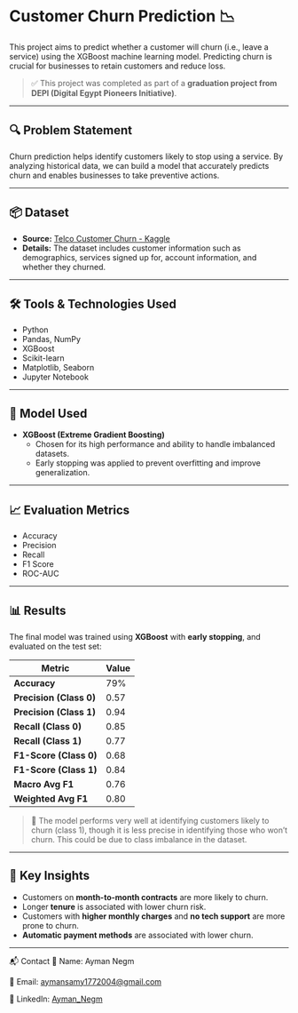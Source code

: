 # Customer Churn Prediction 📉

This project aims to predict whether a customer will churn (i.e., leave a service) using the XGBoost machine learning model. Predicting churn is crucial for businesses to retain customers and reduce loss.

> ✅ This project was completed as part of a **graduation project from DEPI (Digital Egypt Pioneers Initiative)**.

---

## 🔍 Problem Statement

Churn prediction helps identify customers likely to stop using a service. By analyzing historical data, we can build a model that accurately predicts churn and enables businesses to take preventive actions.

---

## 📦 Dataset

- **Source:** [Telco Customer Churn - Kaggle](https://www.kaggle.com/blastchar/telco-customer-churn)
- **Details:** The dataset includes customer information such as demographics, services signed up for, account information, and whether they churned.

---

## 🛠️ Tools & Technologies Used

- Python
- Pandas, NumPy
- XGBoost
- Scikit-learn
- Matplotlib, Seaborn
- Jupyter Notebook

---

## 🧠 Model Used

- **XGBoost (Extreme Gradient Boosting)**
  - Chosen for its high performance and ability to handle imbalanced datasets.
  - Early stopping was applied to prevent overfitting and improve generalization.

---

## 📈 Evaluation Metrics

- Accuracy
- Precision
- Recall
- F1 Score
- ROC-AUC

---

## 📊 Results

The final model was trained using **XGBoost** with **early stopping**, and evaluated on the test set:

| Metric                        | Value |
|-------------------------------|--------|
| **Accuracy**                  | 79%   |
| **Precision (Class 0)**       | 0.57 |
| **Precision (Class 1)**       | 0.94 |
| **Recall (Class 0)**          | 0.85 |
| **Recall (Class 1)**          | 0.77 |
| **F1-Score (Class 0)**        | 0.68 |
| **F1-Score (Class 1)**        | 0.84 |
| **Macro Avg F1**              | 0.76 |
| **Weighted Avg F1**           | 0.80 |

> 🔎 The model performs very well at identifying customers likely to churn (class 1), though it is less precise in identifying those who won’t churn. This could be due to class imbalance in the dataset.

---

## 📌 Key Insights

- Customers on **month-to-month contracts** are more likely to churn.
- Longer **tenure** is associated with lower churn risk.
- Customers with **higher monthly charges** and **no tech support** are more prone to churn.
- **Automatic payment methods** are associated with lower churn.

---

📬 Contact
👤 Name: Ayman Negm

📧 Email: aymansamy1772004@gmail.com

🔗 LinkedIn: [Ayman_Negm](https://www.linkedin.com/in/ayman-negm-690b322b4/)




